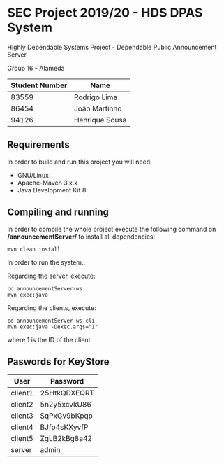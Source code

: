 # SEC Project 2019/20 - HDS DPAS System 

Highly Dependable Systems Project - Dependable Public Announcement Server

Group 16 - Alameda

Student Number | Name
------------- | -------------
83559 | Rodrigo Lima
86454 | João Martinho
94126 | Henrique Sousa

## Requirements
In order to build and run this project you will need:
* GNU/Linux
* Apache-Maven 3.x.x 
* Java Development Kit 8

## Compiling and running
In order to compile the whole project execute the following command on **/announcementServer/** to install all dependencies:

    mvn clean install

In order to run the system..
    
Regarding the server, execute:

    cd announcementServer-ws
    mvn exec:java
    
Regarding the clients, execute:

    cd announcementServer-ws-cli
    mvn exec:java -Dexec.args="1"
    
where 1 is the ID of the client

## Paswords for KeyStore

User | Password
-------- | --------
client1 | 25HtkQDXEQRT
client2 | 5n2y5xcvkU86
client3 | SqPxGv9bKpqp
client4 | BJfp4sKXyvfP
client5 | ZgLB2kBg8a42
server  | admin
